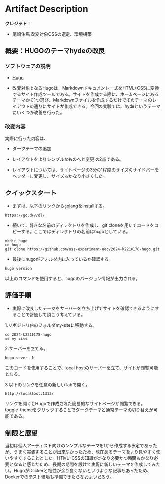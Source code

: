 # Artifact Description

**クレジット**：

* 尾崎佑馬 改変対象OSSの選定、環境構築

## 概要：HUGOのテーマhydeの改良

### ソフトウェアの説明

* [Hugo](https://github.com/gohugoio/hugo)
+ 改変対象となるHugoは、Markdownドキュメント一式をHTML+CSSに変換するサイト作成ツールである。サイトを作成する際に、ホームページにあるテーマから1つ選び、Markdownファイルを作成するだけでそのテーマのレイアウトの通りにサイトが作成できる。今回の実験では、hydeというテーマにいくつか改善を行った。

### 改変内容

実際に行った内容は、
* ダークテーマの追加
* レイアウトをよりシンプルなものへと変更
の2点である。

* レイアウトについては、サイトページの3分の1程度のサイズのサイドバーをヘッダーに変更し、サイズもかなり小さくした。

## クイックスタート

* まずは、以下のリンクからgolangをinstallする。
```
https://go.dev/dl/
```
* 続いて、好きな名前のディレクトリを作成し、git cloneを用いてコードをコピーする。ここではディレクトリの名前はhugoとしている。
```
mkdir hugo
cd hugo
git clone https://github.com/oss-experiment-uec/2024-k2210178-hugo.git
```
* 最後にhugoがフォルダ内に入っているか確認する。
```
hugo version
```
以上のコマンドを使用すると、hugoのバージョン情報が出力される。

## 評価手順

* 実際に改良したテーマをサーバーを立ち上げてサイトを確認できるようにすることで評価して頂こう考えている。

1.リポジトリ内のフォルダmy-siteに移動する。
```
cd 2024-k2210178-hugo
cd my-site
```
2.サーバーを立てる。
```
hugo sever -D
```
このコードを使用することで、local hostのサーバーを立て、サイトが閲覧可能となる。

3.以下のリンクを任意の新しいTabで開く。
```
http://localhost:1313/
```
リンクを開くとHugoで作成された簡易的なサイトページが閲覧できる。
toggle-themeをクリックすることでダークテーマと通常テーマの切り替えが可能である。


## 制限と展望

当初は個人アーティスト向けのシンプルなテーマを1から作成する予定であったが、うまく実装することが出来なかったため、現在あるテーマをより見やすく使いやすくすることとした。HTML+CSSの知識がかなり必要かつ時間もかなり必要となると感じたため、長期の期間を設けて実際に新しいテーマを作成してみたい。HugoがDockerと相性が余り良くないというような記事もあったため、Dockerでのテスト環境も準備できたらなおよいだろう。
